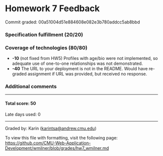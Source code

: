 Homework 7 Feedback
===================

Commit graded: 00a51004d51e884608e082e3b780addcc5ab8bbd

### Specification fulfillment (20/20)

### Coverage of technologies (80/80)
  * **-10** (not fixed from HW5) Profiles with age/bio were not implemented, so adequate use of one-to-one relationships was not demonstrated.
  * **-40** The URL to your deployment is not in the README. Would have re-graded assignment if URL was provided, but received no response.

### Additional comments

---

#### Total score: 50

Late days used: 0

---

Graded by: Karin (karintsa@andrew.cmu.edu)

To view this file with formatting, visit the following page: https://github.com/CMU-Web-Application-Development/wmilner/blob/grades/hw7_wmilner.md

